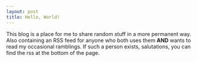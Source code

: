 ```yaml
---
layout: post
title: Hello, World!
---
```


This blog is a place for me to share random stuff in a more permanent way. Also
containing an RSS feed for anyone who both uses them **AND** wants to read my
occasional ramblings. If such a person exists, salutations, you can find the
rss at the bottom of the page.